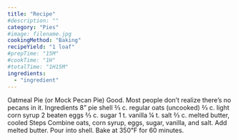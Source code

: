 ```yaml
---
title: "Recipe"
#description: ""
category: "Pies"
#image: filename.jpg
cookingMethod: "Baking"
recipeYield: "1 loaf"
#prepTime: "15M"
#cookTime: "1H"
#totalTime: "1H15M"
ingredients:
  - "ingredient"
---
```


Oatmeal Pie (or Mock Pecan Pie)
Good. Most people don’t realize there’s no pecans in it.
Ingredients
8” pie shell
⅔ c. regular oats (uncooked)
⅔ c. light corn syrup
2 beaten eggs
⅔ c. sugar
1 t. vanilla
¼ t. salt
⅔ c. melted butter, cooled
Steps
Combine oats, corn syrup, eggs, sugar, vanilla, and salt. Add melted butter.
Pour into shell. Bake at 350℉ for 60 minutes.
